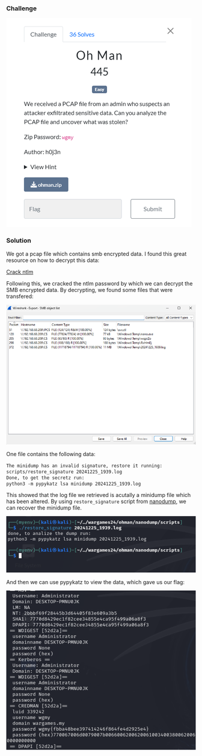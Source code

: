 ### Challenge

![Challenge](./challenge.png)


### Solution


We got a pcap file which contains smb encrypted data. I found this great resource on how to decrypt this data:

[Crack ntlm](https://www.youtube.com/watch?v=lhhlgoMjM7o)


Following this, we cracked the ntlm password by which we can decrypt the SMB encrypted data. By decrypting, we found some files that were transfered:

![data](./smbdata.png)


One file contains the following data:

```
The minidump has an invalid signature, restore it running:
scripts/restore_signature 20241225_1939.log
Done, to get the secretz run:
python3 -m pypykatz lsa minidump 20241225_1939.log
```

This showed that the log file we retrieved is acutally a minidump file which has been altered. By using `restore_signature` script from [nanodump](https://github.com/fortra/nanodump), we can recover the minidump file.

![nanodump](./nanodump.png)


And then we can use pypykatz to view the data, which gave us our flag:

![flag](./flag.png)